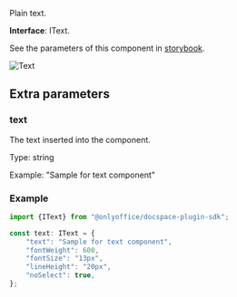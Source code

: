 Plain text.

**Interface**: IText.

See the parameters of this component in [storybook](https://storybook.onlyoffice.io/?path=/docs/components-text--docs).

![Text](/assets/images/docspace/text.png)

## Extra parameters

### text

The text inserted into the component.

Type: string

Example: "Sample for text component"


### Example

``` javascript
import {IText} from "@onlyoffice/docspace-plugin-sdk";

const text: IText = {
    "text": "Sample for text component",
    "fontWeight": 600,
    "fontSize": "13px",
    "lineHeight": "20px",
    "noSelect": true,
};
```
